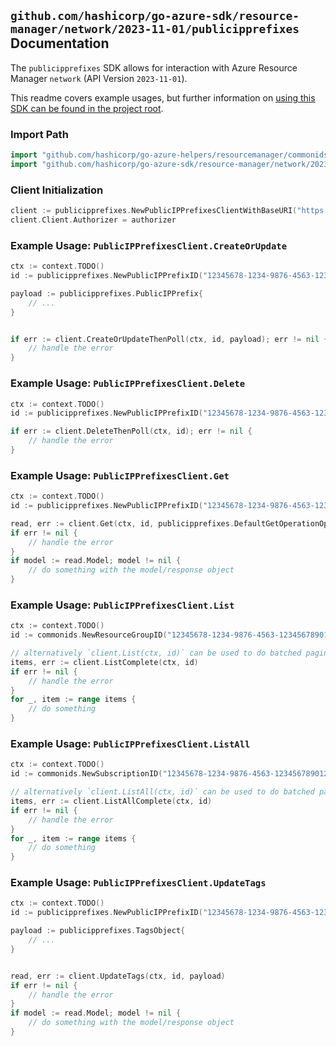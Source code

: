 
## `github.com/hashicorp/go-azure-sdk/resource-manager/network/2023-11-01/publicipprefixes` Documentation

The `publicipprefixes` SDK allows for interaction with Azure Resource Manager `network` (API Version `2023-11-01`).

This readme covers example usages, but further information on [using this SDK can be found in the project root](https://github.com/hashicorp/go-azure-sdk/tree/main/docs).

### Import Path

```go
import "github.com/hashicorp/go-azure-helpers/resourcemanager/commonids"
import "github.com/hashicorp/go-azure-sdk/resource-manager/network/2023-11-01/publicipprefixes"
```


### Client Initialization

```go
client := publicipprefixes.NewPublicIPPrefixesClientWithBaseURI("https://management.azure.com")
client.Client.Authorizer = authorizer
```


### Example Usage: `PublicIPPrefixesClient.CreateOrUpdate`

```go
ctx := context.TODO()
id := publicipprefixes.NewPublicIPPrefixID("12345678-1234-9876-4563-123456789012", "example-resource-group", "publicIPPrefixValue")

payload := publicipprefixes.PublicIPPrefix{
	// ...
}


if err := client.CreateOrUpdateThenPoll(ctx, id, payload); err != nil {
	// handle the error
}
```


### Example Usage: `PublicIPPrefixesClient.Delete`

```go
ctx := context.TODO()
id := publicipprefixes.NewPublicIPPrefixID("12345678-1234-9876-4563-123456789012", "example-resource-group", "publicIPPrefixValue")

if err := client.DeleteThenPoll(ctx, id); err != nil {
	// handle the error
}
```


### Example Usage: `PublicIPPrefixesClient.Get`

```go
ctx := context.TODO()
id := publicipprefixes.NewPublicIPPrefixID("12345678-1234-9876-4563-123456789012", "example-resource-group", "publicIPPrefixValue")

read, err := client.Get(ctx, id, publicipprefixes.DefaultGetOperationOptions())
if err != nil {
	// handle the error
}
if model := read.Model; model != nil {
	// do something with the model/response object
}
```


### Example Usage: `PublicIPPrefixesClient.List`

```go
ctx := context.TODO()
id := commonids.NewResourceGroupID("12345678-1234-9876-4563-123456789012", "example-resource-group")

// alternatively `client.List(ctx, id)` can be used to do batched pagination
items, err := client.ListComplete(ctx, id)
if err != nil {
	// handle the error
}
for _, item := range items {
	// do something
}
```


### Example Usage: `PublicIPPrefixesClient.ListAll`

```go
ctx := context.TODO()
id := commonids.NewSubscriptionID("12345678-1234-9876-4563-123456789012")

// alternatively `client.ListAll(ctx, id)` can be used to do batched pagination
items, err := client.ListAllComplete(ctx, id)
if err != nil {
	// handle the error
}
for _, item := range items {
	// do something
}
```


### Example Usage: `PublicIPPrefixesClient.UpdateTags`

```go
ctx := context.TODO()
id := publicipprefixes.NewPublicIPPrefixID("12345678-1234-9876-4563-123456789012", "example-resource-group", "publicIPPrefixValue")

payload := publicipprefixes.TagsObject{
	// ...
}


read, err := client.UpdateTags(ctx, id, payload)
if err != nil {
	// handle the error
}
if model := read.Model; model != nil {
	// do something with the model/response object
}
```
